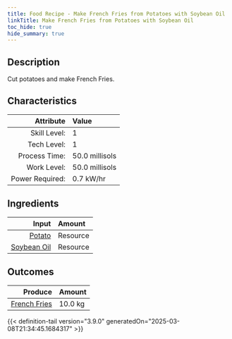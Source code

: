 ```yaml
---
title: Food Recipe - Make French Fries from Potatoes with Soybean Oil
linkTitle: Make French Fries from Potatoes with Soybean Oil
toc_hide: true
hide_summary: true
---
```

<!-- This is generated by the MarsSim HelpGenertor, do not edit. -->

## Description
Cut potatoes and make French Fries.

## Characteristics

| Attribute      | Value |
|--------:|:------|
|Skill Level:|1|
|Tech Level:|1|
|Process Time:|50.0 millisols|
|Work Level:|50.0 millisols|
|Power Required:|0.7 kW/hr|

## Ingredients

| Input      | Amount |
|--------:|:------|
|[Potato](/docs/definitions/resource/potato)|Resource|10.0 kg|
|[Soybean Oil](/docs/definitions/resource/soybean-oil)|Resource|1.0 kg|

## Outcomes


| Produce      | Amount |
|--------:|:------|
|[French Fries](/docs/definitions/resource/french-fries)|10.0 kg|



{{< definition-tail version="3.9.0" generatedOn="2025-03-08T21:34:45.1684317" >}}



